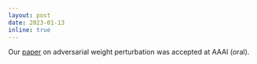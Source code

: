 ```yaml
---
layout: post
date: 2023-01-13
inline: true
---
```

Our [paper](/publications#wu23adversarial) on adversarial weight perturbation was accepted at AAAI (oral).
